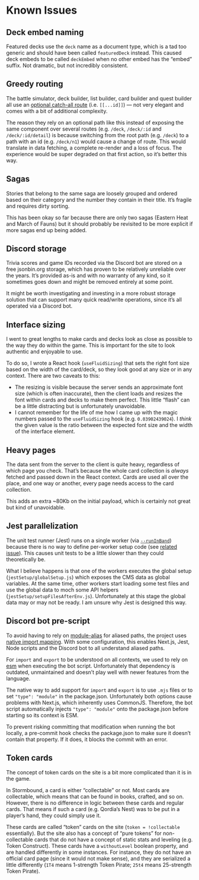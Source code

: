 # Known Issues

## Deck embed naming

Featured decks use the `deck` name as a document type, which is a tad too generic and should have been called `featuredDeck` instead. This caused deck embeds to be called `deckEmbed` when no other embed has the “embed” suffix. Not dramatic, but not incredibly consistent.

## Greedy routing

The battle simulator, deck builder, list builder, card builder and quest builder all use an [optional catch-all route](https://nextjs.org/docs/routing/dynamic-routes#optional-catch-all-routes) (i.e. `[[...id]]`) — not very elegant and comes with a bit of additional complexity.

The reason they rely on an optional path like this instead of exposing the same component over several routes (e.g. `/deck`, `/deck/:id` and `/deck/:id/detail`) is because switching from the root path (e.g. `/deck`) to a path with an id (e.g. `/deck/n1`) would cause a change of route. This would translate in data fetching, a complete re-render and a loss of focus. The experience would be super degraded on that first action, so it’s better this way.

## Sagas

Stories that belong to the same saga are loosely grouped and ordered based on their category and the number they contain in their title. It’s fragile and requires dirty sorting.

This has been okay so far because there are only two sagas (Eastern Heat and March of Fauns) but it should probably be revisited to be more explicit if more sagas end up being added.

## Discord storage

Trivia scores and game IDs recorded via the Discord bot are stored on a free jsonbin.org storage, which has proven to be relatively unreliable over the years. It’s provided as-is and with no warranty of any kind, so it sometimes goes down and might be removed entirely at some point.

It might be worth investigating and investing in a more robust storage solution that can support many quick read/write operations, since it’s all operated via a Discord bot.

## Interface sizing

I went to great lengths to make cards and decks look as close as possible to the way they do within the game. This is important for the site to look authentic and enjoyable to use.

To do so, I wrote a React hook (`useFluidSizing`) that sets the right font size based on the width of the card/deck, so they look good at any size or in any context. There are two caveats to this:

- The resizing is visible because the server sends an approximate font size (which is often inaccurate), then the client loads and resizes the font within cards and decks to make them perfect. This little “flash” can be a little distracting but is unfortunately unavoidable.
- I cannot remember for the life of me how I came up with the magic numbers passed to the `useFluidSizing` hook (e.g. `0.03902439024`). I _think_ the given value is the ratio between the expected font size and the width of the interface element.

## Heavy pages

The data sent from the server to the client is quite heavy, regardless of which page you check. That’s because the whole card collection is _always_ fetched and passed down in the React context. Cards are used all over the place, and one way or another, every page needs access to the card collection.

This adds an extra ~80Kb on the initial payload, which is certainly not great but kind of unavoidable.

## Jest parallelization

The unit test runner (Jest) runs on a single worker (via [`--runInBand`](https://jestjs.io/docs/cli#--runinband)) because there is no way to define per-worker setup code (see [related issue](https://github.com/facebook/jest/issues/8708)). This causes unit tests to be a little slower than they could theoretically be.

What I believe happens is that one of the workers executes the global setup (`jestSetup/globalSetup.js`) which exposes the CMS data as global variables. At the same time, other workers start loading some test files and use the global data to moch some API helpers (`jestSetup/setupFilesAfterEnv.js`). Unfortunately at this stage the global data may or may not be ready. I am unsure why Jest is designed this way.

## Discord bot pre-script

To avoid having to rely on [module-alias](https://github.com/ilearnio/module-alias) for aliased paths, the project uses [native import mapping](https://github.com/ilearnio/module-alias/issues/113). With some configuration, this enables Next.js, Jest, Node scripts and the Discord bot to all understand aliased paths.

For `import` and `export` to be understood on all contexts, we used to rely on [esm](https://github.com/standard-things/esm) when executing the bot script. Unfortunately that dependency is outdated, unmaintained and doesn’t play well with newer features from the language.

The native way to add support for `import` and `export` is to use `.mjs` files or to set `"type": "module"` in the package.json. Unfortunately both options cause problems with Next.js, which inherently uses CommonJS. Therefore, the bot script automatically injects `"type": "module"` onto the package.json before starting so its context is ESM.

To prevent risking committing that modification when running the bot locally, a pre-commit hook checks the package.json to make sure it doesn’t contain that property. If it does, it blocks the commit with an error.

## Token cards

The concept of token cards on the site is a bit more complicated than it is in the game.

In Stormbound, a card is either “collectable” or not. Most cards are collectable, which means that can be found in books, crafted, and so on. However, there is no difference in logic between these cards and regular cards. That means if such a card (e.g. Qordia’s Nest) was to be put in a player’s hand, they could simply use it.

These cards are called “token” cards on the site (`token = !collectable` essentially). But the site also has a concept of “pure tokens” for non-collectable cards that do not have a concept of static stats and leveling (e.g. Token Construct). These cards have a `withoutLevel` boolean property, and are handled differently in some instances. For instance, they do not have an official card page (since it would not make sense), and they are serialized a little differently (`1T4` means 1-strength Token Pirate; `25t4` means 25-strength Token Pirate).
